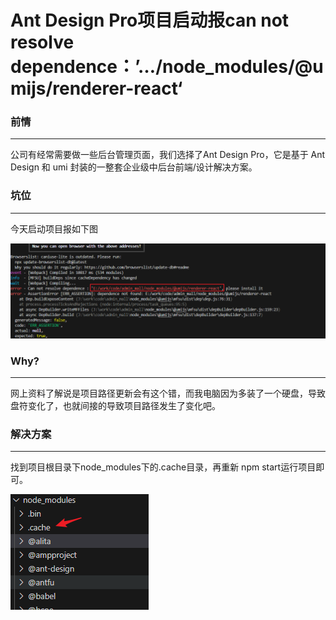 # Ant Design Pro项目启动报can not resolve dependence：’…/node_modules/@umijs/renderer-react‘

### 前情

---

公司有经常需要做一些后台管理页面，我们选择了Ant Design Pro，它是基于 Ant Design 和 umi 封装的一整套企业级中后台前端/设计解决方案。

### 坑位

---

今天启动项目报如下图

![Untitled](assets/Untitled.png)

### Why?

---

网上资料了解说是项目路径更新会有这个错，而我电脑因为多装了一个硬盘，导致盘符变化了，也就间接的导致项目路径发生了变化吧。

### 解决方案

---

找到项目根目录下node_modules下的.cache目录，再重新 npm start运行项目即可。

![Untitled](assets/Untitled%201.png)
